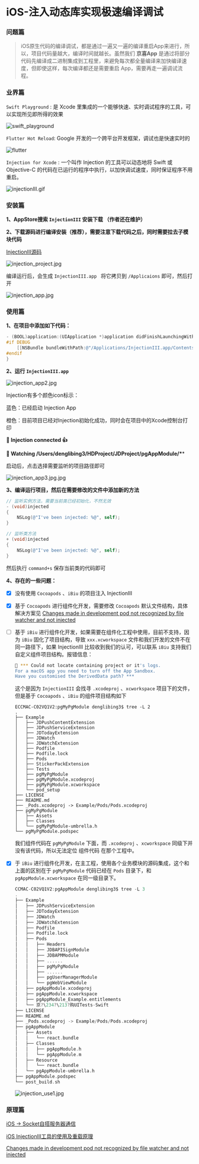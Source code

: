 # iOS-注入动态库实现极速编译调试



### 问题篇



> iOS原生代码的编译调试，都是通过一遍又一遍的编译重启App来进行，所以，项目代码量越大，编译时间就越长。虽然我们 **京喜App** 是通过将部分代码先编译成二进制集成到工程里，来避免每次都全量编译来加快编译速度，但即使这样，每次编译都还是需要重启 App，需要再走一遍调试流程。





### 业界篇

`Swift Playground` : 是 Xcode 里集成的一个能够快速、实时调试程序的工具，可以实现所见即所得的效果

![swift_playground](./swift_playground.jpg) 



`Flutter Hot Reload`: Google 开发的一个跨平台开发框架，调试也是快速实时的

![flutter](./flutter.gif) 



`Injection for Xcode` : 一个叫作 Injection 的工具可以动态地将 Swift 或 Objective-C 的代码在已运行的程序中执行，以加快调试速度，同时保证程序不用重启。

![injectionIII.gif](./injectionIII.gif) 





### 安装篇

**1、AppStore搜索 `InjectionIII` 安装下载 （作者还在维护）**

**2、下载源码进行编译安装（推荐），需要注意下载代码之后，同时需要拉去子模块代码**

[InjectionIII源码](https://github.com/johnno1962/InjectionIII)

![injection_project.jpg](./injection_project.jpg) 

编译运行后，会生成 `InjectionIII.app ` 将它拷贝到 `/Applicaions` 即可，然后打开

![injection_app.jpg](./injection_app.jpg)







### 使用篇

**1、在项目中添加如下代码：**

```objective-c
- (BOOL)application:(UIApplication *)application didFinishLaunchingWithOptions:(NSDictionary *)launchOptions {
#if DEBUG
    [[NSBundle bundleWithPath:@"/Applications/InjectionIII.app/Contents/Resources/iOSInjection.bundle"] load];
#endif
}
```



**2、运行  `InjectionIII.app `**  

![injection_app2.jpg](./injection_app2.jpg) 

Injection有多个颜色icon标示：

蓝色：已经启动 Injection App

橙色：目前项目已经对Injection初始化成功，同时会在项目中的Xcode控制台打印

**💉 Injection connected 👍**

**💉 Watching /Users/denglibing3/HDProject/JDProject/pgAppModule/\****



启动后，点击选择需要监听的项目路径即可

![injection_app3.jpg.jpg](./injection_app3.jpg.jpg)



**3、编译运行项目，然后在需要修改的文件中添加新的方法**

```objective-c
// 监听实例方法，需要当前类已经初始化，不然无效
- (void)injected
{
    NSLog(@"I've been injected: %@", self);
}

// 监听类方法
+ (void)injected
{
    NSLog(@"I've been injected: %@", self);
}
```

然后执行 `command+s` 保存当前类的代码即可 



**4、存在的一些问题：**

- [x]  没有使用 `Cocoapods`  、`iBiu` 的项目注入 InjectionIII

- [x] 基于 `Cocoapods` 进行组件化开发，需要修改 `Cocoapods` 默认文件结构，具体解决方案见 [Changes made in development pod not recognized by file watcher and not injected](https://github.com/johnno1962/InjectionIII/issues/34)

- [ ] 基于 `iBiu` 进行组件化开发，如果需要在组件化工程中使用，目前不支持，因为 `iBiu` 固化了项目结构，导致 `xxx.xcworkspace` 文件和我们开发的文件不在同一路径下，如果 InjectionIII 比较收到我们的认可，可以联系 `iBiu` 支持我们自定义组件项目结构。报错信息：

  ```sh
  💉 *** Could not locate containing project or it's logs.
  For a macOS app you need to turn off the App Sandbox.
  Have you customised the DerivedData path? ***
  ```

  这个是因为 `InjectionIII` 会找寻 `.xcodeproj` 、`xcworkspace` 项目下的文件，但是基于 `Cocoapods` 、`iBiu` 的组件项目结构如下

  ```shell
  ECCMAC-C02VQ1V2:pgMyPgModule denglibing3$ tree -L 2
  .
  ├── Example
  │   ├── JDPushContentExtension
  │   ├── JDPushServiceExtension
  │   ├── JDTodayExtension
  │   ├── JDWatch
  │   ├── JDWatchExtension
  │   ├── Podfile
  │   ├── Podfile.lock
  │   ├── Pods
  │   ├── StickerPackExtension
  │   ├── Tests
  │   ├── pgMyPgModule
  │   ├── pgMyPgModule.xcodeproj
  │   ├── pgMyPgModule.xcworkspace
  │   └── pod_setup
  ├── LICENSE
  ├── README.md
  ├── _Pods.xcodeproj -> Example/Pods/Pods.xcodeproj
  ├── pgMyPgModule
  │   ├── Assets
  │   ├── Classes
  │   └── pgMyPgModule-umbrella.h
  └── pgMyPgModule.podspec
  ```

  我们组件代码在 `pgMyPgModule` 下面，而  `.xcodeproj` 、`xcworkspace`  同级下并没有该代码，所以无法定位 组件代码 在那个工程中。

- [x] 于 `iBiu` 进行组件化开发，在主工程，使用各个业务模块的源码集成，这个和上面的区别在于 `pgMyPgModule` 代码已经在 `Pods` 目录下，和 `pgAppModule.xcworkspace` 在同一级目录下。

  ```objective-c
  CCMAC-C02VQ1V2:pgAppModule denglibing3$ tree -L 3
  .
  ├── Example
  │   ├── JDPushServiceExtension
  │   ├── JDTodayExtension
  │   ├── JDWatch
  │   ├── JDWatchExtension
  │   ├── Podfile
  │   ├── Podfile.lock
  │   ├── Pods
  │   │   ├── Headers
  │   │   ├── JDBAPISignModule
  │   │   ├── JDBAPMModule
  │   │   ├── ......
  │   │   ├── pgMyPgModule
  │   │   ├── ......
  │   │   ├── pgUserManagerModule
  │   │   └── pgWebViewModule
  │   ├── pgAppModule.xcodeproj
  │   ├── pgAppModule.xcworkspace
  │   ├── pgAppModule_Example.entitlements
  │   └── 京?\234?\213?购UITests-Swift
  ├── LICENSE
  ├── README.md
  ├── _Pods.xcodeproj -> Example/Pods/Pods.xcodeproj
  ├── pgAppModule
  │   ├── Assets
  │   │   └── react.bundle
  │   ├── Classes
  │   │   ├── pgAppModule.h
  │   │   └── pgAppModule.m
  │   ├── Resource
  │   │   └── react.bundle
  │   └── pgAppModule-umbrella.h
  ├── pgAppModule.podspec
  └── post_build.sh
  ```

  ![injection_use1.jpg](iOS-注入动态库实现极速编译调试.assets/injection_use1.jpg)





### 原理篇



[iOS -> Socket自搭服务器通信](https://www.jianshu.com/p/d34d5c38f183)

[iOS InjectionIII工具的使用及重载原理](https://www.jianshu.com/p/0489c654657d)

[Changes made in development pod not recognized by file watcher and not injected](https://github.com/johnno1962/InjectionIII/issues/34)

 